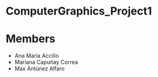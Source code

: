 # ComputerGraphics_Project1

# Members
- Ana Maria Accilio
- Mariana Capuñay Correa
- Max Antúnez Alfaro
